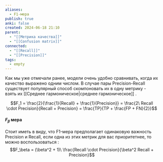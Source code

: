 ```yaml
---
aliases:
  - F1-мера
publish: true
anki: false
created: 2024-06-18 21:10
parent:
  - "[[Метрика качества]]"
  - "[[Confusion matrix]]"
connected:
  - "[[Recall]]"
  - "[[Precision]]"
tags:
  - empty
---
```



Как мы уже отмечали ранее, модели очень удобно сравнивать, когда их качество выражено одним числом. В случае пары Precision-Recall существует популярный способ скомпоновать их в одну метрику - взять их [[Среднее гармоническое|среднее гармоническое]] . 

$$F_1 = \frac{2}{\frac{1}{Recall} + \frac{1}{Precision}} = \frac{2\ Recall \cdot Precision}{Recall + Precision} = \frac{TP}{TP + \frac{FP + FN}{2}}$$


#### $F_\beta$ мера
Стоит иметь в виду, что F1-мера предполагает одинаковую важность Precision и Recall, если одна из этих метрик для вас приоритетнее, то можно воспользоваться : $$F_\beta = (\beta^2 + 1)\ \frac{Recall \cdot Precision}{\beta^2 Recall + Precision}$$
